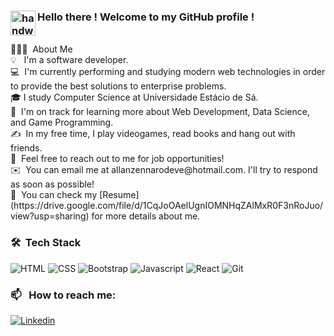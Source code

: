 ### <img alt="handwavegif" src="https://user-images.githubusercontent.com/39513876/112366216-8cfe7400-8cfe-11eb-8116-7d3dbae20e97.gif" width='40' align="left"/> Hello there ! Welcome to my GitHub profile !
<br>
👨🏻‍💻 &nbsp;About Me<br>
💡 &nbsp; I'm a software developer.<br>
💻 &nbsp;I'm currently performing and studying modern web technologies in order to provide the best solutions to enterprise problems.<br>
🎓&nbsp;I study Computer Science at Universidade Estácio de Sá.<br>
🌱 &nbsp;I'm on track for learning more about Web Development, Data Science, and Game Programming.<br>
✍️ &nbsp;In my free time, I play videogames, read books and hang out with friends.<br>
💬 &nbsp;Feel free to reach out to me for job opportunities!<br>
✉️ &nbsp;You can email me at allanzennarodeve@hotmail.com. I'll try to respond as soon as possible!<br>
📄 &nbsp;You can check my [Resume](https://drive.google.com/file/d/1CqJoOAelUgnIOMNHqZAlMxR0F3nRoJuo/view?usp=sharing) for more details about me.

### 🛠 &nbsp;Tech Stack
![HTML](https://img.shields.io/badge/HTML5-E34F26?style=for-the-badge&logo=html5&logoColor=white)
![CSS](https://img.shields.io/badge/CSS-239120?&style=for-the-badge&logo=css3&logoColor=white)
![Bootstrap](https://img.shields.io/badge/Bootstrap-563D7C?style=for-the-badge&logo=bootstrap&logoColor=white)
![Javascript](https://img.shields.io/badge/JavaScript-323330?style=for-the-badge&logo=javascript&logoColor=F7DF1E)
![React](https://img.shields.io/badge/React-20232A?style=for-the-badge&logo=react&logoColor=61DAFB)
![Git](https://img.shields.io/badge/Git-E34F26?style=for-the-badge&logo=git&logoColor=white)

### 📫 &nbsp; How to reach me:
<a href="https://www.linkedin.com/in/allan-timbo-zennaro-103899204/">![Linkedin](https://img.shields.io/badge/LinkedIn-0077B5?style=for-the-badge&logo=linkedin&logoColor=white)</a>
